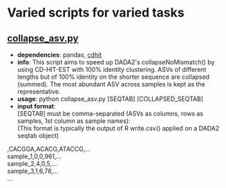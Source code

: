 # Varied scripts for varied tasks
## [collapse_asv.py](https://github.com/dsamoht/utility/blob/main/collapse_asv.py)
- __dependencies__: pandas, [cdhit](https://github.com/weizhongli/cdhit)  
- __info__: This script aims to speed up DADA2's collapseNoMismatch() by using CD-HIT-EST with 100% identity clustering. ASVs of different lengths but of 100% identity on the shorter sequence are collapsed (summed). The most abundant ASV across samples is kept as the representative.  
- __usage__: python collapse_asv.py [SEQTAB] [COLLAPSED_SEQTAB]
- __input format__:  
[SEQTAB] must be comma-separated (ASVs as columns, rows as samples, 1st column as sample names):  
(This format is typically the output of R write.csv() applied on a DADA2 seqtab object)

,CACGGA,ACACG,ATACCG,...    
sample_1,0,0,961,...    
sample_2,4,0,5,...    
sample_3,1,6,78,...    
...
